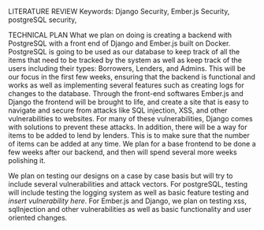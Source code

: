 LITERATURE REVIEW
Keywords: Django Security, Ember.js Security, postgreSQL security,


TECHNICAL PLAN
What we plan on doing is creating a backend with PostgreSQL with a front end of Django and Ember.js built on Docker. PostgreSQL is going to be used as our database to keep track of all the items that need to be tracked by the system as well as keep track of the users including their types: Borrowers, Lenders, and Admins. This will be our focus in the first few weeks, ensuring that the backend is functional and works as well as implementing several features such as creating logs for changes to the database. Through the front-end softwares Ember.js and Django the frontend will be brought to life, and create a site that is easy to navigate and secure from attacks like SQL injection, XSS, and other vulnerabilities to websites. For many of these vulnerabilities, Django comes with solutions to prevent these attacks. In addition, there will be a way for items to be added to lend by lenders. This is to make sure that the number of items can be added at any time. We plan for a base frontend to be done a few weeks after our backend, and then will spend several more weeks polishing it. 

We plan on testing our designs on a case by case basis but will try to include several vulnerabilities and attack vectors. For postgreSQL, testing will include testing the logging system as well as basic feature testing and *insert vulnerability here*. For Ember.js and Django, we plan on testing xss, sqlInjection and other vulnerabilities as well as basic functionality and user oriented changes. 
